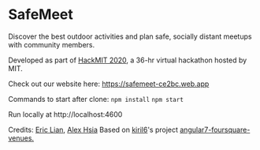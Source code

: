 # SafeMeet

Discover the best outdoor activities and plan safe, socially distant meetups with community members.

Developed as part of [HackMIT 2020](https://hackmit.org/), a 36-hr virtual hackathon hosted by MIT.

Check out our website here:
https://safemeet-ce2bc.web.app

Commands to start after clone:
`npm install`
`npm start`

Run locally at http://localhost:4600

Credits:
[Eric Lian](https://github.com/ericlian1), [Alex Hsia](https://github.com/ahsia22)
Based on [kiril6](https://github.com/kiril6)'s project [angular7-foursquare-venues.](https://github.com/kiril6/angular7-foursquare-venues)
